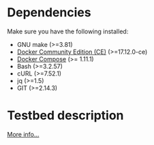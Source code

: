 # Dependencies

Make sure you have the following installed:

- GNU make (>=3.81)
- [Docker Community Edition (CE)](https://docs.docker.com/install/) (>=17.12.0-ce)
- [Docker Compose](https://docs.docker.com/compose/install) (>= 1.11.1)
- Bash (>=3.2.57)
- cURL (>=7.52.1)
- jq (>=1.5)
- GIT (>=2.14.3)

# Testbed description

[More info...](testbed/README.md)
